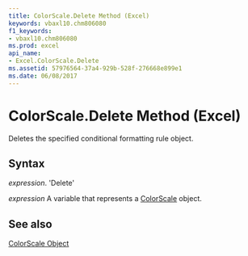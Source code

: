```yaml
---
title: ColorScale.Delete Method (Excel)
keywords: vbaxl10.chm806080
f1_keywords:
- vbaxl10.chm806080
ms.prod: excel
api_name:
- Excel.ColorScale.Delete
ms.assetid: 57976564-37a4-929b-528f-276668e899e1
ms.date: 06/08/2017
---
```



# ColorScale.Delete Method (Excel)

Deletes the specified conditional formatting rule object.


## Syntax

 _expression_. 'Delete'

 _expression_ A variable that represents a [ColorScale](./Excel.ColorScale.md) object.


## See also


[ColorScale Object](Excel.ColorScale.md)

